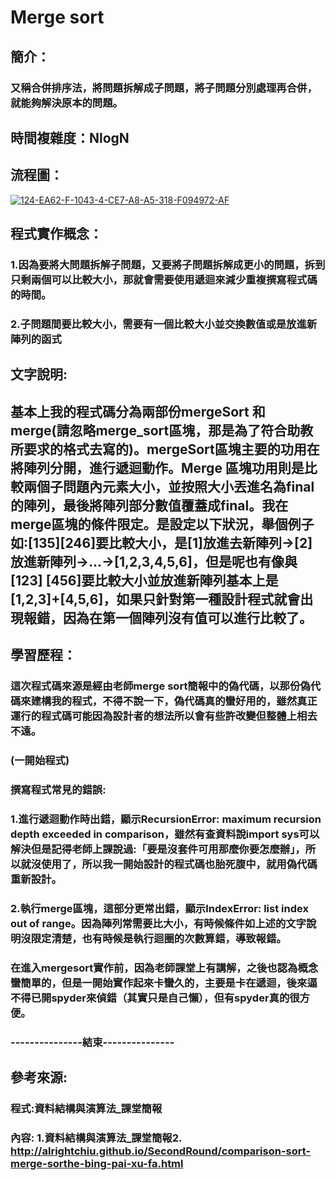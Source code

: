 # Merge sort
## 簡介：
### 又稱合併排序法，將問題拆解成子問題，將子問題分別處理再合併，就能夠解決原本的問題。
## 時間複雜度：NlogN
## 流程圖：
<a href="https://ibb.co/Kw7xywm"><img src="https://i.ibb.co/M6pkN69/124-EA62-F-1043-4-CE7-A8-A5-318-F094972-AF.jpg" alt="124-EA62-F-1043-4-CE7-A8-A5-318-F094972-AF" border="0"></a>
## 程式實作概念：
### 1.因為要將大問題拆解子問題，又要將子問題拆解成更小的問題，拆到只剩兩個可以比較大小，那就會需要使用遞迴來減少重複撰寫程式碼的時間。
### 2.子問題間要比較大小，需要有一個比較大小並交換數值或是放進新陣列的函式

## 文字說明:
## 基本上我的程式碼分為兩部份mergeSort 和 merge(請忽略merge_sort區塊，那是為了符合助教所要求的格式去寫的)。mergeSort區塊主要的功用在將陣列分開，進行遞迴動作。Merge 區塊功用則是比較兩個子問題內元素大小，並按照大小丟進名為final的陣列，最後將陣列部分數值覆蓋成final。我在merge區塊的條件限定。是設定以下狀況，舉個例子如:[135][246]要比較大小，是[1]放進去新陣列->[2]放進新陣列->…->[1,2,3,4,5,6]，但是呢也有像與[123] [456]要比較大小並放進新陣列基本上是[1,2,3]+[4,5,6]，如果只針對第一種設計程式就會出現報錯，因為在第一個陣列沒有值可以進行比較了。


## 學習歷程：

### 這次程式碼來源是經由老師merge sort簡報中的偽代碼，以那份偽代碼來建構我的程式，不得不說一下，偽代碼真的蠻好用的，雖然真正運行的程式碼可能因為設計者的想法所以會有些許改變但整體上相去不遠。
### (一開始程式)

###   撰寫程式常見的錯誤:
###       1.進行遞迴動作時出錯，顯示RecursionError: maximum recursion depth exceeded in comparison，雖然有查資料說import sys可以解決但是記得老師上課說過:「要是沒套件可用那麼你要怎麼辦」，所以就沒使用了，所以我一開始設計的程式碼也胎死腹中，就用偽代碼重新設計。
###       2.執行merge區塊，這部分更常出錯，顯示IndexError: list index out of range。因為陣列常需要比大小，有時候條件如上述的文字說明沒限定清楚，也有時候是執行迴圈的次數算錯，導致報錯。

### 在進入mergesort實作前，因為老師課堂上有講解，之後也認為概念蠻簡單的，但是一開始實作起來卡蠻久的，主要是卡在遞迴，後來逼不得已開spyder來偵錯（其實只是自己懶），但有spyder真的很方便。
### ---------------結束---------------
## 參考來源:
### 程式:資料結構與演算法_課堂簡報
### 內容: 1.資料結構與演算法_課堂簡報2. http://alrightchiu.github.io/SecondRound/comparison-sort-merge-sorthe-bing-pai-xu-fa.html

